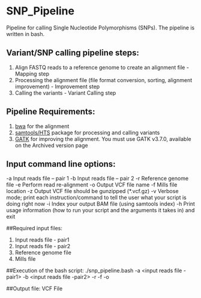 # SNP_Pipeline

Pipeline for calling Single Nucleotide Polymorphisms (SNPs). The pipeline is written in bash.

## Variant/SNP calling pipeline steps:
1.	Align FASTQ reads to a reference genome to create an alignment file - Mapping step
2.	Processing the alignment file (file format conversion, sorting, alignment improvement) - Improvement step
3.	Calling the variants - Variant Calling step

## Pipeline Requirements:
1.	[bwa](https://github.com/lh3/bwa) for the alignment
2.	[samtools/HTS](http://www.htslib.org/) package for processing and calling variants
3.	[GATK](https://gatk.broadinstitute.org/hc/en-us) for improving the alignment. You must use GATK v3.7.0, available on the Archived version page

## Input command line options:
-a	Input reads file – pair 1
-b	Input reads file – pair 2
-r	Reference genome file
-e	Perform read re-alignment
-o	Output VCF file name
-f	Mills file location
-z	Output VCF file should be gunzipped (*.vcf.gz)
-v	Verbose mode; print each instruction/command to tell the user what your script is doing right now
-i	Index your output BAM file (using samtools index)
-h	Print usage information (how to run your script and the arguments it takes in) and exit

##Required input files:
1. Input reads file - pair1
2. Input reads file - pair2
3. Reference genome file
4. Mills file

##Execution of the bash script:
./snp_pipeline.bash -a <input reads file -pair1> -b <input reads file -pair2> -r <reference genome file> -f <Mills file> -o <output file>

##Output file:
VCF File
